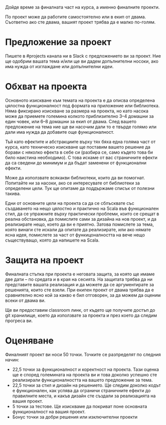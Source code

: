 Дойде време за финалната част на курса, а именно финалните проекти.

По проект може да работите самостоятелно или в екип от двама. Съответно ако сте двама, вашият проект трябва да е малко по-голям.

# Предложение за проект

Пишете в #projects канала ни в Slack с предложението ви за проект. Ние ще одобрим вашата тема и/или ще ви дадем допълнителни носоки, ако има нужда от изглаждане или допълнителни идеи.

# Обхват на проекта

Основното изискване към темата на проекта е да описва определена цялостна функционалност под формата на приложение или библиотека. Няма фиксирано изискване за размера на проекта, но като насока може да приемете големина колкото приблизително 3–4 домашни за един човек, или 6–8 домашни за екип от двама. След вашето предложение на тема ние ще ви насочим дали то е твърде голямо или дали има нужда да добавите още функционалност.

Тъй като ефектите и абстракциите върху тях бяха една голяма част от курса, като техническо изискване ще поставим вашето решение да борави с няколко ефекта в себе си (разбира се, само където това би било наистина необходимо). С това искаме от вас страничните ефекти да са сведени до минимум и да бъдат заменени от функционални ефекти.

Може да използвате всякакви библиотеки, които да ви помогнат. Попитайте ни за насоки, ако се интересувате от библиотеки за определени цели. Тук ще опитаме да поддържаме списък от полезни такива.

Едни от основните цели на проекта са да се сблъсквате със създаването на нещо цялостно и практично на Scala във функционален стил, да се упражните върху практически проблеми, които се срещат в реална обстановка, да помислите сами за дизайна на нов проект, и да реализирате нещо, което да ви е приятно. Затова помислете за тема, която винаги сте искали да опитате да реализирате, или ако нямате ясна идея, помислете за част от функицоналността на вече нещо съществуващо, която да напишете на Scala.

# Защита на проект

Финалната стъпка при проекта е неговата защита, за която ще имаме две дати – по средата и в края на сесията. На защитата трябва да ни представите вашата реализация и да можете да се аргументирате за решенията, които сте взели. При екипен проект от двама трябва да е сравнително ясно кой за какво е бил отговорен, за да можем да оценим всеки от двама ви.

Ще ви предоставим classroom линк, от където ще получите достъп до git хранилище, което да използвате за проекта и през което да следим прогреса ви.

# Оценяване

Финалният проект ви носи 50 точки. Точките се разпределят по следния начин:

* 22,5 точки за функционалност и коректност на проекта. Тази оценка ще е според големината на проекта ви и това доколко успешно сте реализирали функционалността на вашето предложение за тема.
* 22,5 точки за стил и дизайн на решението. Ще следим доколко кодът е функционален, как успява да ограничи страничните ефекти до правилните места, и какъв дизайн сте създали за реализацията на вашия проект.
* 5 точки за тестове. Ще изискваме да покриват поне основната функционалност на вашия проект.
* Бонус точки за добри решения или изключителни проекти
